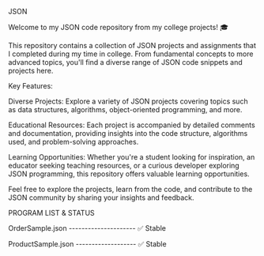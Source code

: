 JSON

Welcome to my JSON code repository from my college projects! 🎓

This repository contains a collection of JSON projects and assignments that I completed during my time in college. From fundamental concepts to more advanced topics, you'll find a diverse range of JSON code snippets and projects here.

Key Features:

Diverse Projects: Explore a variety of JSON projects covering topics such as data structures, algorithms, object-oriented programming, and more.

Educational Resources: Each project is accompanied by detailed comments and documentation, providing insights into the code structure, algorithms used, and problem-solving approaches.

Learning Opportunities: Whether you're a student looking for inspiration, an educator seeking teaching resources, or a curious developer exploring JSON programming, this repository offers valuable learning opportunities.

Feel free to explore the projects, learn from the code, and contribute to the JSON community by sharing your insights and feedback.


PROGRAM LIST & STATUS

OrderSample.json --------------------- ✅ Stable

ProductSample.json ------------------- ✅ Stable